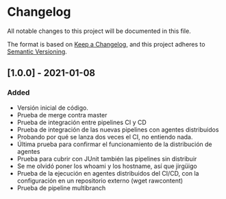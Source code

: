 # Changelog
All notable changes to this project will be documented in this file.

The format is based on [Keep a Changelog](https://keepachangelog.com/en/1.0.0/),
and this project adheres to [Semantic Versioning](https://semver.org/spec/v2.0.0.html).

## [1.0.0] - 2021-01-08
### Added
- Versión inicial de código.
- Prueba de merge contra master
- Prueba de integración entre pipelines CI y CD
- Prueba de integración de las nuevas pipelines con agentes distribuidos
- Probando por qué se lanza dos veces el CI, no entiendo nada.
- Última prueba para confirmar el funcionamiento de la distribución de agentes
- Prueba para cubrir con JUnit también las pipelines sin distribuir
- Se me olvidó poner los whoami y los hostname, así que jirgüigo
- Prueba de la ejecución en agentes distribuidos del CI/CD, con la configuración en un repositorio externo (wget rawcontent)
- Prueba de pipeline multibranch

